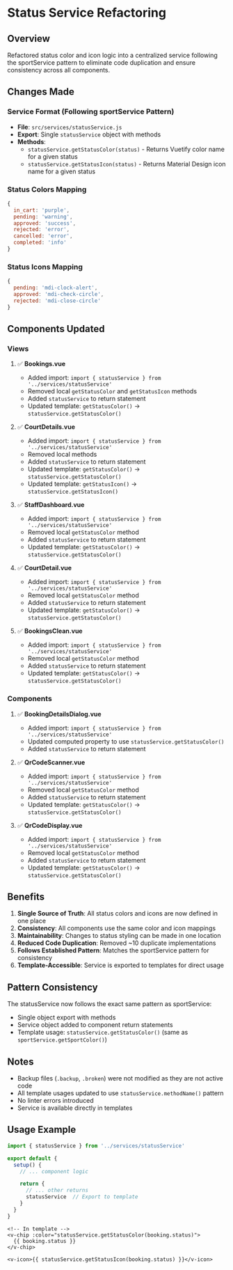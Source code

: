 # Status Service Refactoring

## Overview
Refactored status color and icon logic into a centralized service following the sportService pattern to eliminate code duplication and ensure consistency across all components.

## Changes Made

### Service Format (Following sportService Pattern)
- **File**: `src/services/statusService.js`
- **Export**: Single `statusService` object with methods
- **Methods**:
  - `statusService.getStatusColor(status)` - Returns Vuetify color name for a given status
  - `statusService.getStatusIcon(status)` - Returns Material Design icon name for a given status

### Status Colors Mapping
```javascript
{
  in_cart: 'purple',
  pending: 'warning',
  approved: 'success',
  rejected: 'error',
  cancelled: 'error',
  completed: 'info'
}
```

### Status Icons Mapping
```javascript
{
  pending: 'mdi-clock-alert',
  approved: 'mdi-check-circle',
  rejected: 'mdi-close-circle'
}
```

## Components Updated

### Views
1. ✅ **Bookings.vue**
   - Added import: `import { statusService } from '../services/statusService'`
   - Removed local `getStatusColor` and `getStatusIcon` methods
   - Added `statusService` to return statement
   - Updated template: `getStatusColor()` → `statusService.getStatusColor()`

2. ✅ **CourtDetails.vue**
   - Added import: `import { statusService } from '../services/statusService'`
   - Removed local methods
   - Added `statusService` to return statement
   - Updated template: `getStatusColor()` → `statusService.getStatusColor()`
   - Updated template: `getStatusIcon()` → `statusService.getStatusIcon()`

3. ✅ **StaffDashboard.vue**
   - Added import: `import { statusService } from '../services/statusService'`
   - Removed local `getStatusColor` method
   - Added `statusService` to return statement
   - Updated template: `getStatusColor()` → `statusService.getStatusColor()`

4. ✅ **CourtDetail.vue**
   - Added import: `import { statusService } from '../services/statusService'`
   - Removed local `getStatusColor` method
   - Added `statusService` to return statement
   - Updated template: `getStatusColor()` → `statusService.getStatusColor()`

5. ✅ **BookingsClean.vue**
   - Added import: `import { statusService } from '../services/statusService'`
   - Removed local `getStatusColor` method
   - Added `statusService` to return statement
   - Updated template: `getStatusColor()` → `statusService.getStatusColor()`

### Components
1. ✅ **BookingDetailsDialog.vue**
   - Added import: `import { statusService } from '../services/statusService'`
   - Updated computed property to use `statusService.getStatusColor()`
   - Added `statusService` to return statement

2. ✅ **QrCodeScanner.vue**
   - Added import: `import { statusService } from '../services/statusService'`
   - Removed local `getStatusColor` method
   - Added `statusService` to return statement
   - Updated template: `getStatusColor()` → `statusService.getStatusColor()`

3. ✅ **QrCodeDisplay.vue**
   - Added import: `import { statusService } from '../services/statusService'`
   - Removed local `getStatusColor` method
   - Added `statusService` to return statement
   - Updated template: `getStatusColor()` → `statusService.getStatusColor()`

## Benefits
1. **Single Source of Truth**: All status colors and icons are now defined in one place
2. **Consistency**: All components use the same color and icon mappings
3. **Maintainability**: Changes to status styling can be made in one location
4. **Reduced Code Duplication**: Removed ~10 duplicate implementations
5. **Follows Established Pattern**: Matches the sportService pattern for consistency
6. **Template-Accessible**: Service is exported to templates for direct usage

## Pattern Consistency
The statusService now follows the exact same pattern as sportService:
- Single object export with methods
- Service object added to component return statements
- Template usage: `statusService.getStatusColor()` (same as `sportService.getSportColor()`)

## Notes
- Backup files (`.backup`, `.broken`) were not modified as they are not active code
- All template usages updated to use `statusService.methodName()` pattern
- No linter errors introduced
- Service is available directly in templates

## Usage Example
```javascript
import { statusService } from '../services/statusService'

export default {
  setup() {
    // ... component logic

    return {
      // ... other returns
      statusService  // Export to template
    }
  }
}
```

```vue
<!-- In template -->
<v-chip :color="statusService.getStatusColor(booking.status)">
  {{ booking.status }}
</v-chip>

<v-icon>{{ statusService.getStatusIcon(booking.status) }}</v-icon>
```
